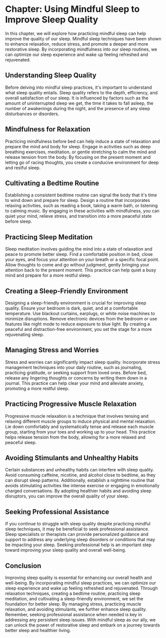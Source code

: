 Chapter: Using Mindful Sleep to Improve Sleep Quality
=====================================================

In this chapter, we will explore how practicing mindful sleep can help improve the quality of our sleep. Mindful sleep techniques have been shown to enhance relaxation, reduce stress, and promote a deeper and more restorative sleep. By incorporating mindfulness into our sleep routines, we can optimize our sleep experience and wake up feeling refreshed and rejuvenated.

Understanding Sleep Quality
---------------------------

Before delving into mindful sleep practices, it's important to understand what sleep quality entails. Sleep quality refers to the depth, efficiency, and overall satisfaction of our sleep. It is influenced by factors such as the amount of uninterrupted sleep we get, the time it takes to fall asleep, the number of awakenings during the night, and the presence of any sleep disturbances or disorders.

Mindfulness for Relaxation
--------------------------

Practicing mindfulness before bed can help induce a state of relaxation and prepare the mind and body for sleep. Engage in activities such as deep breathing exercises, meditation, or gentle stretching to calm the mind and release tension from the body. By focusing on the present moment and letting go of racing thoughts, you create a conducive environment for deep and restful sleep.

Cultivating a Bedtime Routine
-----------------------------

Establishing a consistent bedtime routine can signal the body that it's time to wind down and prepare for sleep. Design a routine that incorporates relaxing activities, such as reading a book, taking a warm bath, or listening to calming music. By engaging in these activities with mindfulness, you can quiet your mind, relieve stress, and transition into a more peaceful state before sleep.

Practicing Sleep Meditation
---------------------------

Sleep meditation involves guiding the mind into a state of relaxation and peace to promote better sleep. Find a comfortable position in bed, close your eyes, and focus your attention on your breath or a specific focal point. Allow thoughts to come and go without judgment, gently bringing your attention back to the present moment. This practice can help quiet a busy mind and prepare for a more restful sleep.

Creating a Sleep-Friendly Environment
-------------------------------------

Designing a sleep-friendly environment is crucial for improving sleep quality. Ensure your bedroom is dark, quiet, and at a comfortable temperature. Use blackout curtains, earplugs, or white noise machines to minimize disruptions. Remove electronic devices from the bedroom or use features like night mode to reduce exposure to blue light. By creating a peaceful and distraction-free environment, you set the stage for a more rejuvenating sleep.

Managing Stress and Worries
---------------------------

Stress and worries can significantly impact sleep quality. Incorporate stress management techniques into your daily routine, such as journaling, practicing gratitude, or seeking support from loved ones. Before bed, release any lingering thoughts or concerns by writing them down in a journal. This practice can help clear your mind and alleviate anxiety, promoting a more restful sleep.

Practicing Progressive Muscle Relaxation
----------------------------------------

Progressive muscle relaxation is a technique that involves tensing and relaxing different muscle groups to induce physical and mental relaxation. Lie down comfortably and systematically tense and release each muscle group, starting from your toes and working up to your head. This practice helps release tension from the body, allowing for a more relaxed and peaceful sleep.

Avoiding Stimulants and Unhealthy Habits
----------------------------------------

Certain substances and unhealthy habits can interfere with sleep quality. Avoid consuming caffeine, nicotine, and alcohol close to bedtime, as they can disrupt sleep patterns. Additionally, establish a nighttime routine that avoids stimulating activities like intense exercise or engaging in emotionally charged conversations. By adopting healthier habits and avoiding sleep disruptors, you can improve the overall quality of your sleep.

Seeking Professional Assistance
-------------------------------

If you continue to struggle with sleep quality despite practicing mindful sleep techniques, it may be beneficial to seek professional assistance. Sleep specialists or therapists can provide personalized guidance and support to address any underlying sleep disorders or conditions that may be impacting your sleep. Seeking professional help is an important step toward improving your sleep quality and overall well-being.

Conclusion
----------

Improving sleep quality is essential for enhancing our overall health and well-being. By incorporating mindful sleep practices, we can optimize our sleep experience and wake up feeling refreshed and rejuvenated. Through relaxation techniques, creating a bedtime routine, practicing sleep meditation, and cultivating a sleep-friendly environment, we set the foundation for better sleep. By managing stress, practicing muscle relaxation, and avoiding stimulants, we further enhance sleep quality. Remember, seeking professional assistance when needed is key in addressing any persistent sleep issues. With mindful sleep as our ally, we can unlock the power of restorative sleep and embark on a journey towards better sleep and healthier living.
